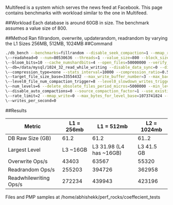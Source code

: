 Multifeed is a system which serves the news feed at Facebook. This page contains benchmarks with workload similar to the one in Multifeed.

##Workload
Each database is around 60GB in size. The benchmark assumes a value size of 800.

##Method
Ran fillrandom, overwrite, updaterandom, readrandom by varying the L1 Sizes 256MB, 512MB, 1024MB
##Command
```bash
./db_bench --benchmarks=fillrandom --disable_seek_compaction=1 --mmap_read=0 --statistics=1 --histogram=1 
\--readahead=0 --num=80530636 --threads=1 --value_size=800 --block_size=16384 --cache_size=17179869184 
\--bloom_bits=10 --cache_numshardbits=4 --open_files=50000000 --verify_checksum=1 
\--db=/data/mysql/1024_32_read_while_writing --disable_data_sync=0 --disable_wal=0 
\--compression_type=none --stats_interval=10000 --compression_ratio=0.50 --write_buffer_size=67108864 
\--target_file_size_base=33554432 --max_write_buffer_number=3 --max_background_compactions=8 
\--level0_file_num_compaction_trigger=8 --level0_slowdown_writes_trigger=17 --level0_stop_writes_trigger=24 
\--num_levels=6 --delete_obsolete_files_period_micros=5000000 --min_level_to_compress=3 --stats_per_interval=1 
\--disable_auto_compactions=0 --source_compaction_factor=1 --use_existing_db=0 --seed=1365556909 
\--rate_limit=2 --mmap_write=0 --max_bytes_for_level_base=1073741824 --max_bytes_for_level_multiplier=8 
\--writes_per_second=0
```

##Results

Metric | L1 = 256mb | L1 = 512mb | L2 = 1024mb
--- | --- | --- | ---
DB Raw Size (GB) | 61.2 | 61.2 | 61..2
Largest Level | L3 ~16GB | L3 31.98 (L4 has ~16GB) | L3 41.5 GB
Overwrite Ops/s | 43403 | 63567 | 55320
Readrandom Ops/s | 255203 | 394726 | 362958
Readwhilewriting Ops/s | 272234 | 439943 | 423196 

Files and PMP samples at /home/abhishekk/perf_rocks/coeffecient_tests